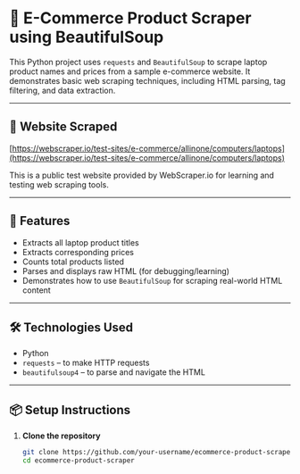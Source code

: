 # 🛒 E-Commerce Product Scraper using BeautifulSoup

This Python project uses `requests` and `BeautifulSoup` to scrape laptop product names and prices from a sample e-commerce website. It demonstrates basic web scraping techniques, including HTML parsing, tag filtering, and data extraction.

---

## 📌 Website Scraped

[https://webscraper.io/test-sites/e-commerce/allinone/computers/laptops](https://webscraper.io/test-sites/e-commerce/allinone/computers/laptops)

This is a public test website provided by WebScraper.io for learning and testing web scraping tools.

---

## 🚀 Features

- Extracts all laptop product titles
- Extracts corresponding prices
- Counts total products listed
- Parses and displays raw HTML (for debugging/learning)
- Demonstrates how to use `BeautifulSoup` for scraping real-world HTML content

---

## 🛠️ Technologies Used

- Python
- `requests` – to make HTTP requests
- `beautifulsoup4` – to parse and navigate the HTML

---

## 📦 Setup Instructions

1. **Clone the repository**
   ```bash
   git clone https://github.com/your-username/ecommerce-product-scraper.git
   cd ecommerce-product-scraper
